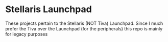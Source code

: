 Stellaris Launchpad
===============

These projects pertain to the Stellaris (NOT Tiva) Launchpad. Since I much prefer the Tiva over the Launchpad (for the peripherals) this repo is mainly for legacy purposes
